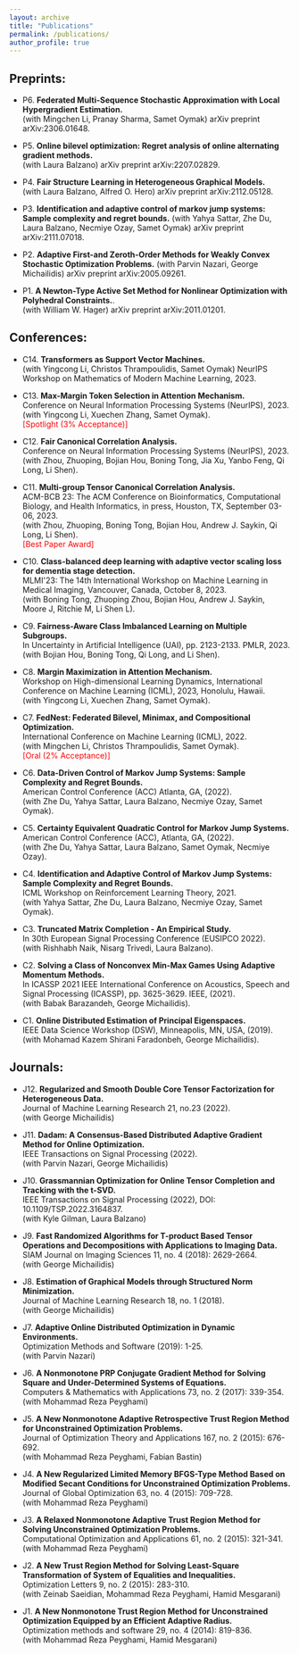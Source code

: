 ```yaml
---
layout: archive
title: "Publications"
permalink: /publications/
author_profile: true
---
```


<!-- {% if author.googlescholar %}
  You can also find my articles on <u><a href="{{author.googlescholar}}">my Google Scholar profile</a>.</u>
{% endif %}

{% include base_path %}

{% for post in site.publications reversed %}
  {% include archive-single.html %}
{% endfor %} -->

## Preprints:

- P6. **Federated Multi-Sequence Stochastic Approximation with Local Hypergradient Estimation.**  
(with Mingchen Li, Pranay Sharma, Samet Oymak)
arXiv preprint arXiv:2306.01648.

- P5. **Online bilevel optimization: Regret analysis of online alternating gradient methods.**  
(with Laura Balzano)
arXiv preprint arXiv:2207.02829.

- P4. **Fair Structure Learning in Heterogeneous Graphical Models.**  
(with Laura Balzano, Alfred O. Hero)
arXiv preprint arXiv:2112.05128.

- P3. **Identification and adaptive control of markov jump systems: Sample complexity and regret bounds.** 
(with Yahya Sattar, Zhe Du, Laura Balzano, Necmiye Ozay, Samet Oymak)
arXiv preprint arXiv:2111.07018.

- P2. **Adaptive First-and Zeroth-Order Methods for Weakly Convex Stochastic Optimization Problems.** 
(with Parvin Nazari, George Michailidis)
arXiv preprint arXiv:2005.09261. 

- P1. **A Newton-Type Active Set Method for Nonlinear Optimization with Polyhedral Constraints.**.  
(with William W. Hager)
arXiv preprint arXiv:2011.01201. 

## Conferences:

- C14. **Transformers as Support Vector Machines.**  
(with Yingcong Li, Christos Thrampoulidis, Samet Oymak)
NeurIPS Workshop on Mathematics of Modern Machine Learning, 2023.

- C13. **Max-Margin Token Selection in Attention Mechanism.**  
Conference on Neural Information Processing Systems (NeurIPS), 2023.  
(with Yingcong Li, Xuechen Zhang, Samet Oymak).  
<span style="color:red">[Spotlight (3% Acceptance)]</span>

- C12. **Fair Canonical Correlation Analysis.**  
Conference on Neural Information Processing Systems (NeurIPS), 2023.  
(with Zhou, Zhuoping, Bojian Hou, Boning Tong, Jia Xu, Yanbo Feng, Qi Long, Li Shen).

- C11. **Multi-group Tensor Canonical Correlation Analysis.**  
ACM-BCB 23: The ACM Conference on Bioinformatics, Computational Biology, and Health Informatics, in press, Houston, TX, September 03-06, 2023.  
(with Zhou, Zhuoping, Boning Tong, Bojian Hou, Andrew J. Saykin, Qi Long, Li Shen).  
<span style="color:red">[Best Paper Award]</span>

- C10. **Class-balanced deep learning with adaptive vector scaling loss for dementia stage detection.**  
MLMI'23: The 14th International Workshop on Machine Learning in Medical Imaging, Vancouver, Canada, October 8, 2023.  
(with Boning Tong, Zhuoping Zhou, Bojian Hou, Andrew J. Saykin, Moore J, Ritchie M, Li Shen L).

- C9. **Fairness-Aware Class Imbalanced Learning on Multiple Subgroups.**  
In Uncertainty in Artificial Intelligence (UAI), pp. 2123-2133. PMLR, 2023.  
(with Bojian Hou, Boning Tong, Qi Long, and Li Shen).

- C8. **Margin Maximization in Attention Mechanism.**  
Workshop on High-dimensional Learning Dynamics, International Conference on Machine Learning (ICML), 2023, Honolulu, Hawaii.  
(with Yingcong Li, Xuechen Zhang, Samet Oymak).

- C7. **FedNest: Federated Bilevel, Minimax, and Compositional Optimization.**  
International Conference on Machine Learning (ICML), 2022.  
(with Mingchen Li, Christos Thrampoulidis, Samet Oymak).  
<span style="color:red">[Oral (2% Acceptance)]</span>

- C6. **Data-Driven Control of Markov Jump Systems: Sample Complexity and Regret Bounds.**  
American Control Conference (ACC) Atlanta, GA, (2022).  
(with Zhe Du, Yahya Sattar, Laura Balzano, Necmiye Ozay, Samet Oymak).

- C5. **Certainty Equivalent Quadratic Control for Markov Jump Systems.**  
American Control Conference (ACC), Atlanta, GA, (2022).  
(with Zhe Du, Yahya Sattar, Laura Balzano, Samet Oymak, Necmiye Ozay).

- C4. **Identification and Adaptive Control of Markov Jump Systems: Sample Complexity and Regret Bounds.**  
ICML Workshop on Reinforcement Learning Theory, 2021.  
(with Yahya Sattar, Zhe Du, Laura Balzano, Necmiye Ozay, Samet Oymak).

- C3. **Truncated Matrix Completion - An Empirical Study.**  
In 30th European Signal Processing Conference (EUSIPCO 2022).  
(with Rishhabh Naik, Nisarg Trivedi, Laura Balzano).

- C2. **Solving a Class of Nonconvex Min-Max Games Using Adaptive Momentum Methods.**  
In ICASSP 2021 IEEE International Conference on Acoustics, Speech and Signal Processing (ICASSP), pp. 3625-3629. IEEE, (2021).  
(with Babak Barazandeh, George Michailidis).

- C1. **Online Distributed Estimation of Principal Eigenspaces.**  
IEEE Data Science Workshop (DSW), Minneapolis, MN, USA, (2019).  
(with Mohamad Kazem Shirani Faradonbeh, George Michailidis).


## Journals:

- J12. **Regularized and Smooth Double Core Tensor Factorization for Heterogeneous Data.**  
  Journal of Machine Learning Research 21, no.23 (2022).  
  (with George Michailidis)

- J11. **Dadam: A Consensus-Based Distributed Adaptive Gradient Method for Online Optimization.**  
  IEEE Transactions on Signal Processing (2022).  
  (with Parvin Nazari, George Michailidis)

- J10. **Grassmannian Optimization for Online Tensor Completion and Tracking with the t-SVD.**  
  IEEE Transactions on Signal Processing (2022), DOI: 10.1109/TSP.2022.3164837.  
  (with Kyle Gilman, Laura Balzano)

- J9. **Fast Randomized Algorithms for T-product Based Tensor Operations and Decompositions with Applications to Imaging Data.**  
  SIAM Journal on Imaging Sciences 11, no. 4 (2018): 2629-2664.  
  (with George Michailidis)

- J8. **Estimation of Graphical Models through Structured Norm Minimization.**  
  Journal of Machine Learning Research 18, no. 1 (2018).  
  (with George Michailidis)

- J7. **Adaptive Online Distributed Optimization in Dynamic Environments.**  
  Optimization Methods and Software (2019): 1-25.  
  (with Parvin Nazari)

- J6. **A Nonmonotone PRP Conjugate Gradient Method for Solving Square and Under-Determined Systems of Equations.**  
  Computers & Mathematics with Applications 73, no. 2 (2017): 339-354.  
  (with Mohammad Reza Peyghami)

- J5. **A New Nonmonotone Adaptive Retrospective Trust Region Method for Unconstrained Optimization Problems.**  
  Journal of Optimization Theory and Applications 167, no. 2 (2015): 676-692.  
  (with Mohammad Reza Peyghami, Fabian Bastin)

- J4. **A New Regularized Limited Memory BFGS-Type Method Based on Modified Secant Conditions for Unconstrained Optimization Problems.**  
  Journal of Global Optimization 63, no. 4 (2015): 709-728.  
  (with Mohammad Reza Peyghami)

- J3. **A Relaxed Nonmonotone Adaptive Trust Region Method for Solving Unconstrained Optimization Problems.**  
  Computational Optimization and Applications 61, no. 2 (2015): 321-341.  
  (with Mohammad Reza Peyghami)

- J2. **A New Trust Region Method for Solving Least-Square Transformation of System of Equalities and Inequalities.**  
  Optimization Letters 9, no. 2 (2015): 283-310.  
  (with Zeinab Saeidian, Mohammad Reza Peyghami, Hamid Mesgarani)

- J1. **A New Nonmonotone Trust Region Method for Unconstrained Optimization Equipped by an Efficient Adaptive Radius.**  
  Optimization methods and software 29, no. 4 (2014): 819-836.  
  (with Mohammad Reza Peyghami, Hamid Mesgarani)




